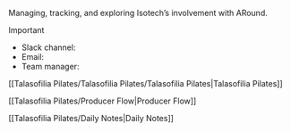 Managing, tracking, and exploring Isotech’s involvement with ARound.

  

> [!important]
> 
> - Slack channel:
> - Email:
> - Team manager:

  

[[Talasofilia Pilates/Talasofilia Pilates/Talasofilia Pilates|Talasofilia Pilates]]

[[Talasofilia Pilates/Producer Flow|Producer Flow]]

[[Talasofilia Pilates/Daily Notes|Daily Notes]]